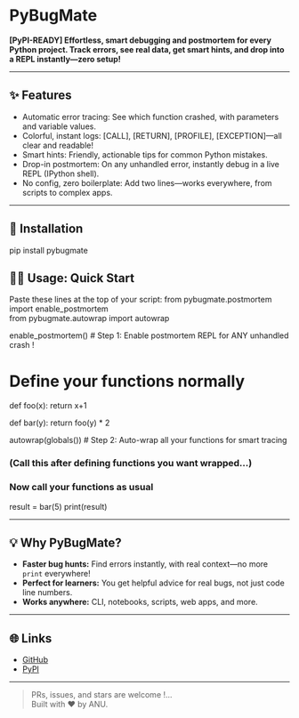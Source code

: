 # PyBugMate

**[PyPI-READY] Effortless, smart debugging and postmortem for every Python project. Track errors, see real data, get smart hints, and drop into a REPL instantly—zero setup!**

---

## ✨ Features

- Automatic error tracing: See which function crashed, with parameters and variable values.
- Colorful, instant logs: [CALL], [RETURN], [PROFILE], [EXCEPTION]—all clear and readable!
- Smart hints: Friendly, actionable tips for common Python mistakes.
- Drop-in postmortem: On any unhandled error, instantly debug in a live REPL (IPython shell).
- No config, zero boilerplate: Add two lines—works everywhere, from scripts to complex apps.

---

## 🚀 Installation

pip install pybugmate


## 🧑‍💻 Usage: Quick Start

Paste these lines at the top of your script:
from pybugmate.postmortem import enable_postmortem   
from pybugmate.autowrap import autowrap

enable_postmortem()              # Step 1: Enable postmortem REPL for ANY unhandled crash !

# Define your functions normally
def foo(x): 
    return x+1

def bar(y): 
    return foo(y) * 2

autowrap(globals())              # Step 2: Auto-wrap all your functions for smart tracing
### (Call this after defining functions you want wrapped...)

### Now call your functions as usual
result = bar(5)
print(result)

---

## **💡 Why PyBugMate?**

- **Faster bug hunts:** Find errors instantly, with real context—no more `print` everywhere!
- **Perfect for learners:** You get helpful advice for real bugs, not just code line numbers.
- **Works anywhere:** CLI, notebooks, scripts, web apps, and more.

---

## 🌐 Links
- [GitHub](https://github.com/ANU-2524/pybugmate)
- [PyPI](https://pypi.org/project/pybugmate/)

---

> PRs, issues, and stars are welcome !...  
> Built with ♥ by ANU.
